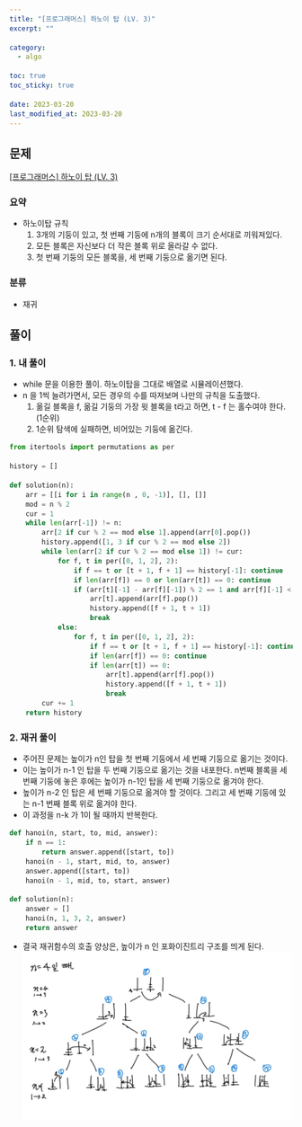```yaml
---
title: "[프로그래머스] 하노이 탑 (LV. 3)"
excerpt: ""

category:
  - algo

toc: true
toc_sticky: true

date: 2023-03-20
last_modified_at: 2023-03-20
---
```


## 문제

[[프로그래머스] 하노이 탑 (LV. 3) ](https://school.programmers.co.kr/learn/courses/30/lessons/12946)

### 요약

- 하노이탑 규칙
    1. 3개의 기둥이 있고, 첫 번째 기둥에 n개의 블록이 크기 순서대로 끼워져있다.
    2. 모든 블록은 자신보다 더 작은 블록 위로 올라갈 수 없다.
    3. 첫 번째 기둥의 모든 블록을, 세 번째 기둥으로 옮기면 된다.

### 분류

- 재귀

## 풀이

### 1. 내 풀이

- while 문을 이용한 풀이. 하노이탑을 그대로 배열로 시뮬레이션했다.
- n 을 1씩 늘려가면서, 모든 경우의 수를 따져보며 나만의 규칙을 도출했다.
    1. 옮길 블록을 f, 옮길 기둥의 가장 윗 블록을 t라고 하면, t - f 는 홀수여야 한다. (1순위)
    2. 1순위 탐색에 실패하면, 비어있는 기둥에 옮긴다.

```python
from itertools import permutations as per

history = []

def solution(n):
    arr = [[i for i in range(n , 0, -1)], [], []]
    mod = n % 2
    cur = 1
    while len(arr[-1]) != n:  
        arr[2 if cur % 2 == mod else 1].append(arr[0].pop())
        history.append([1, 3 if cur % 2 == mod else 2]) 
        while len(arr[2 if cur % 2 == mod else 1]) != cur:
            for f, t in per([0, 1, 2], 2):
                if f == t or [t + 1, f + 1] == history[-1]: continue
                if len(arr[f]) == 0 or len(arr[t]) == 0: continue
                if (arr[t][-1] - arr[f][-1]) % 2 == 1 and arr[f][-1] < arr[t][-1]:
                    arr[t].append(arr[f].pop())
                    history.append([f + 1, t + 1])
                    break
            else:
                for f, t in per([0, 1, 2], 2):
                    if f == t or [t + 1, f + 1] == history[-1]: continue
                    if len(arr[f]) == 0: continue
                    if len(arr[t]) == 0:
                        arr[t].append(arr[f].pop())
                        history.append([f + 1, t + 1])
                        break
        cur += 1
    return history
```


### 2. 재귀 풀이
- 주어진 문제는 높이가 n인 탑을 첫 번째 기둥에서 세 번째 기둥으로 옮기는 것이다.
- 이는 높이가 n-1 인 탑을 두 번째 기둥으로 옮기는 것을 내포한다. n번째 블록을 세 번째 기둥에 놓은 후에는 높이가 n-1인 탑을 세 번째 기둥으로 옮겨야 한다.
- 높이가 n-2 인 탑은 세 번째 기둥으로 옮겨야 할 것이다. 그리고 세 번째 기둥에 있는 n-1 번째 블록 위로 옮겨야 한다.
- 이 과정을 n-k 가 1이 될 때까지 반복한다.


```python
def hanoi(n, start, to, mid, answer):
    if n == 1:
        return answer.append([start, to])
    hanoi(n - 1, start, mid, to, answer)
    answer.append([start, to])
    hanoi(n - 1, mid, to, start, answer)

def solution(n):
    answer = []
    hanoi(n, 1, 3, 2, answer)
    return answer
```

- 결국 재귀함수의 호출 양상은, 높이가 n 인 포화이진트리 구조를 띄게 된다.
    ![image](/assets/images/algo-pro-12946-0.jpg)